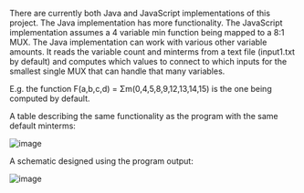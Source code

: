 There are currently both Java and JavaScript implementations of this project. The Java implementation has more functionality. The JavaScript implementation assumes a 4 variable min function being mapped to a 8:1 MUX. The Java implementation can work with various other variable amounts. It reads the variable count and minterms from a text file (input1.txt by default) and computes which values to connect to which inputs for the smallest single MUX that can handle that many variables.

E.g. the function F(a,b,c,d) = Σm(0,4,5,8,9,12,13,14,15) is the one being computed by default.

A table describing the same functionality as the program with the same default minterms:

![image](https://user-images.githubusercontent.com/83474789/194688430-72481109-1d4d-420b-82fb-7f73fba886fb.png)

A schematic designed using the program output:

![image](https://user-images.githubusercontent.com/83474789/194688443-2d1ea869-b820-48ed-96a2-ed8676938841.png)
